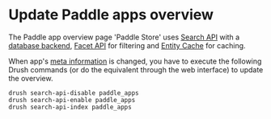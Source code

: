 # Update Paddle apps overview

The Paddle app overview page 'Paddle Store' uses 
[Search API](https://www.drupal.org/project/search_api) with a 
[database backend](https://www.drupal.org/project/search_api_db), 
[Facet API](https://www.drupal.org/project/facetapi) for filtering and 
[Entity Cache](https://www.drupal.org/project/entitycache) for caching.

When app's [meta information](meta_information) is changed, you have to execute 
the following Drush commands (or do the equivalent through the web interface) 
to update the overview.

    drush search-api-disable paddle_apps
    drush search-api-enable paddle_apps
    drush search-api-index paddle_apps
